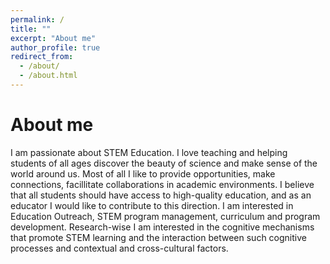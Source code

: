 ```yaml
---
permalink: /
title: ""
excerpt: "About me"
author_profile: true
redirect_from: 
  - /about/
  - /about.html
---
```


# About me

I am passionate about STEM Education. I love teaching and helping students of all ages discover the beauty of science and make sense of the world around us. Most of all I like to provide opportunities, make connections, facillitate collaborations in academic environments.
I believe that all students should have access to high-quality education, and as an educator I would like to contribute to this direction. 
I am interested in Education Outreach, STEM program management, curriculum and program development. 
Research-wise I am interested in the cognitive mechanisms that promote STEM learning and the interaction between such cognitive processes and contextual and cross-cultural factors. 
